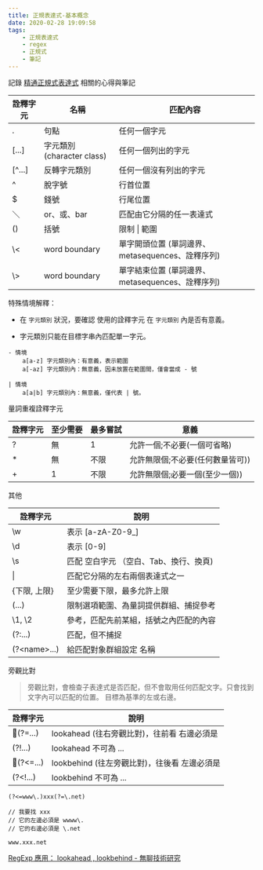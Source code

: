 ```yaml
---
title: 正規表達式-基本概念
date: 2020-02-28 19:09:58
tags:
    - 正規表達式
    - regex
    - 正規式
    - 筆記
---
```


記錄 [精通正規式表達式]() 相關的心得與筆記


| 詮釋字元 | 名稱 | 匹配內容 |
| --- | --- | --- |
| . | 句點 | 任何一個字元 |
| [...] | 字元類別(character class) | 任何一個列出的字元 |
| [^...] | 反轉字元類別 | 任何一個沒有列出的字元 |
| ^ | 脫字號 | 行首位置 |
| $ | 錢號 | 行尾位置 |
| ＼| or、或、bar | 匹配由它分隔的任一表達式 |
| () | 括號 | 限制 \| 範圍 |
| \\< | word boundary | 單字開頭位置 (單詞邊界、metasequences、詮釋序列) |
| \\> | word boundary | 單字結束位置 (單詞邊界、metasequences、詮釋序列) |

特殊情境解釋：
- 在 `字元類別` 狀況，要確認 使用的詮釋字元 在 `字元類別` 內是否有意義。

- 字元類別只能在目標字串內匹配單一字元。

```
- 情境
    a[a-z] 字元類別內：有意義，表示範圍
    a[-az] 字元類別內：無意義，因未放置在範圍間，僅會當成 - 號

| 情境
    a[a|b] 字元類別內：無意義，僅代表 | 號。
```

量詞重複詮釋字元

| 詮釋字元 | 至少需要 | 最多嘗試 | 意義|
| --- | --- | --- | --- |
| \? | 無 | 1 | 允許一個;不必要(一個可省略) |
| * | 無 | 不限 | 允許無限個;不必要(任何數量皆可)) |
| + | 1 | 不限 | 允許無限個;必要一個(至少一個)) |

其他

| 詮釋字元 | 說明 |
| --- | --- |
| \w | 表示 [a-zA-Z0-9_] |
| \d | 表示 [0-9] |
| \s | 匹配 空白字元 （空白、Tab、換行、換頁) |
| \| | 匹配它分隔的左右兩個表達式之一 |
| {下限, 上限} | 至少需要下限，最多允許上限 |
| (...) | 限制選項範圍、為量詞提供群組、捕捉參考 |
| \1, \2 | 參考，匹配先前某組，括號之內匹配的內容 |
| (?:...) | 匹配，但不捕捉 |
|(?\<name\>...) | 給匹配對象群組設定 名稱 |

旁觀比對
> 旁觀比對，會檢查子表達式是否匹配，但不會取用任何匹配文字。只會找到文字內可以匹配的位置。
目標為基準的左或右邊。

| 詮釋字元 | 說明 |
| --- | --- |
| (?=...) | lookahead (往右旁觀比對)，往前看 右邊必須是|
| (?!...) | lookahead 不可為 ... |
| (?<=...) | lookbehind (往左旁觀比對)，往後看  左邊必須是|
| (?<!...) | lookbehind 不可為 ... |

```
(?<=www\.)xxx(?=\.net)

// 我要找 xxx
// 它的左邊必須是 wwww\.
// 它的右邊必須是 \.net

www.xxx.net
```

[RegExp 應用： lookahead , lookbehind - 無聊技術研究](http://darkk6.blogspot.com/2017/03/regexp-lookahead-lookbehind.html)










